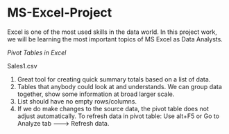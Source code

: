 # MS-Excel-Project

Excel is one of the most used skills in the data world. 
In this project work, we will be learning the most important topics of MS Excel as Data Analysts.


*Pivot Tables in Excel*

Sales1.csv

1) Great tool for creating quick summary totals based on a list of data.
2) Tables that anybody could look at and understands. We can group data together, show some information at broad larger scale.
3) List should have no empty rows/columns.
4) If we do make changes to the source data, the pivot table does not adjust automatically. To refresh data in pivot table:
    Use alt+F5 or Go to Analyze tab ---> Refresh data.
